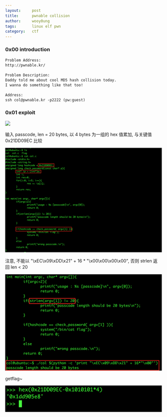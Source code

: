 ```yaml
---
layout:     post
title:      pwnable collision
author:     wooy0ung
tags: 		linux elf pwn
category:  	ctf
---
```



### 0x00 introduction

```
Problem Address:
http://pwnable.kr/

Problem Description:
Daddy told me about cool MD5 hash collision today.
I wanna do something like that too!

Address:
ssh col@pwnable.kr -p2222 (pw:guest)
```
<!-- more -->


### 0x01 exploit

![](/assets/img/ctf/pwn/2017-08-13-pwnable-collision/0x00.png)

输入 passcode, len = 20 bytes, 以 4 bytes 为一组的 hex 值累加, 与关键值 0x21DD09EC 比较

![](/assets/img/ctf/pwn/2017-08-13-pwnable-collision/0x01.png)

注意, 不能以 "\xEC\x09\xDD\x21" + 16 * "\x00\x00\x00\x00", 否则 strlen 返回 len < 20

![](/assets/img/ctf/pwn/2017-08-13-pwnable-collision/0x02.png)

getflag~

![](/assets/img/ctf/pwn/2017-08-13-pwnable-collision/0x03.png)